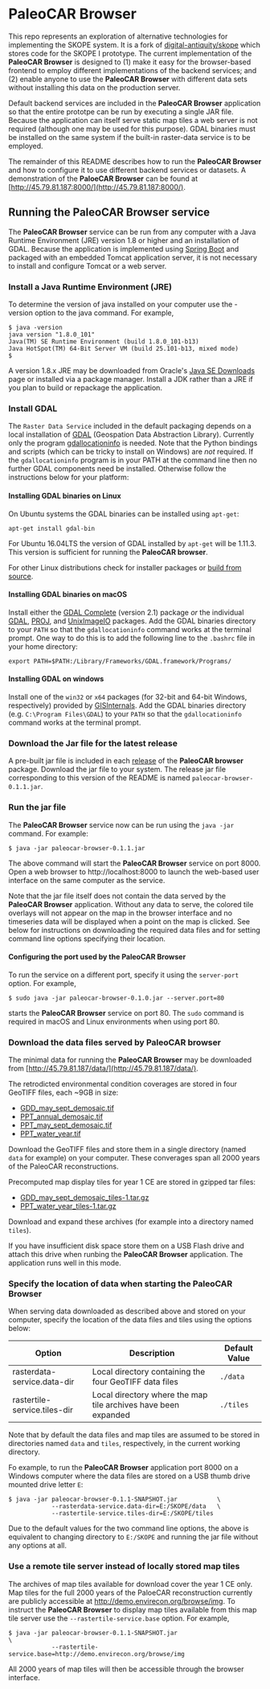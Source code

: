 PaleoCAR Browser
================

This repo represents an exploration of alternative technologies for implementing the SKOPE system.  It is a fork of [digital-antiquity/skope](https://github.com/digital-antiquity/skope) 
which stores code for the SKOPE I prototype.  The current implementation of the **PaleoCAR Browser** is designed to (1) make it easy for the browser-based frontend to employ different implementations of the backend services; and (2) enable anyone to use the **PaleoCAR Browser** with different data sets without installing this data on the production server.

Default backend services are included in the **PaleoCAR Browser** application so that the entire prototpe can be run by executing a single JAR file. Because the application can itself serve static map tiles a web server is not required (although one may be used for this purpose). GDAL binaries must be installed on the same system if the built-in raster-data service is to be employed.

The remainder of this README describes how to run the **PaleoCAR Browser** and how to configure it to use different backend services or datasets. A demonstration of the **PaloeCAR Browser** can be found at [http://45.79.81.187:8000/](http://45.79.81.187:8000/).

Running the PaleoCAR Browser service
------------------------------------
The **PaleoCAR Browser** service can be run from any computer with a Java Runtime Environment (JRE) version 1.8 or higher and an installation of GDAL. Because the application is implemented using [Spring Boot](http://projects.spring.io/spring-boot/) and packaged with an embedded Tomcat application server, it is not necessary to install and configure Tomcat or a web server.

### Install a Java Runtime Environment (JRE)

To determine the version of java installed on your computer use the -version option to the java command. For example,

    $ java -version
    java version "1.8.0_101"
    Java(TM) SE Runtime Environment (build 1.8.0_101-b13)
    Java HotSpot(TM) 64-Bit Server VM (build 25.101-b13, mixed mode)
    $

A version 1.8.x JRE may be downloaded from Oracle's [Java SE Downloads](http://www.oracle.com/technetwork/java/javase/downloads/jdk8-downloads-2133151.html) page or installed via a package manager. Install a JDK rather than a JRE if you plan to build or repackage the application.

### Install GDAL 

The `Raster Data Service` included in the default packaging depends on a local installation of [GDAL](http://www.gdal.org/) (Geospation Data Abstraction Library).  Currently only the program [gdallocationinfo](http://www.gdal.org/gdallocationinfo.html) is needed.  Note that the Python bindings and scripts (which can be tricky to install on Windows) are *not* required.  If the `gdallocationinfo` program is in your PATH at the command line then no further GDAL components need be installed.  Otherwise follow the instructions below for your platform:

#### Installing GDAL binaries on Linux

On Ubuntu systems the GDAL binaries can be installed using `apt-get`:

    apt-get install gdal-bin

For Ubuntu 16.04LTS the version of GDAL installed by `apt-get` will be 1.11.3. This version is sufficient for running the **PaleoCAR browser**.

For other Linux distributions check for installer packages or [build from source](http://trac.osgeo.org/gdal/wiki/BuildHints).

#### Installing GDAL binaries on macOS

Install either the [GDAL Complete](http://www.kyngchaos.com/software:frameworks#gdal_complete) (version 2.1) package *or* the individual [GDAL](http://www.kyngchaos.com/software:frameworks#gdal), [PROJ](http://www.kyngchaos.com/software:frameworks#proj), and [UnixImageIO](http://www.kyngchaos.com/software:frameworks#uniximageio) packages.  Add the GDAL binaries directory to your `PATH` so that the `gdallocationinfo` command works at the terminal prompt.  One way to do this is to add the following line to the `.bashrc` file in your home directory:

    export PATH=$PATH:/Library/Frameworks/GDAL.framework/Programs/

#### Installing GDAL on windows

Install one of the `win32` or `x64` packages (for 32-bit and 64-bit Windows, respectively) provided by [GISInternals](http://www.gisinternals.com/release.php). Add the GDAL binaries directory (e.g. `C:\Program Files\GDAL`) to your `PATH` so that the `gdallocationinfo` command works at the terminal prompt.


### Download the Jar file for the latest release

A pre-built jar file is included in each [release](https://github.com/openskope/paleocar-browser/releases) of the **PaleoCAR browser** package.  Download the jar file to your system.  The release jar file corresponding to this version of the README is named `paleocar-browser-0.1.1.jar`.

### Run the jar file

The **PaleoCAR Browser** service now can be run using the `java -jar` command. For example:

    $ java -jar paleocar-browser-0.1.1.jar

The above command will start the **PaleoCAR Browser** service on port 8000.  Open a web browser to http://localhost:8000 to launch the web-based user interface on the same computer as the service.

Note that the jar file itself does not contain the data served by the **PaleoCAR Browser** application. Without any data to serve, the colored tile overlays will not appear on the map in the browser interface and no timeseries data will be displayed when a point on the map is clicked. See below for instructions on downloading the required data files and for setting command line options specifying their location.

#### Configuring the port used by the PaleoCAR Browser

To run the service on a different port, specify it using the `server-port` option. For example,

    $ sudo java -jar paleocar-browser-0.1.0.jar --server.port=80

starts the **PaleoCAR Browser** service on port 80. The `sudo` command is required in macOS and Linux environments when using port 80.

### Download the data files served by PaleoCAR browser

The minimal data for running the **PaleoCAR Browser** may be downloaded from [http://45.79.81.187/data/](http://45.79.81.187/data/).

The retrodicted environmental condition coverages are stored in four GeoTIFF files, each ~9GB in size:
    
* [GDD_may_sept_demosaic.tif](http://45.79.81.187/data/GDD_may_sept_demosaic.tif)
* [PPT_annual_demosaic.tif](http://45.79.81.187/data/PPT_annual_demosaic.tif)
* [PPT_may_sept_demosaic.tif](http://45.79.81.187/data/PPT_may_sept_demosaic.tif)
* [PPT_water_year.tif](http://45.79.81.187/data/PPT_water_year.tif)

Download the GeoTIFF  files and store them in a single directory (named `data` for example) on your computer.   These converages span all 2000 years of the PaleoCAR reconstructions. 

Precomputed map display tiles for year 1 CE are stored in gzipped tar files:

* [GDD_may_sept_demosaic_tiles-1.tar.gz](http://45.79.81.187/data/GDD_may_sept_demosaic_tiles-1.tar.gz)
* [PPT_water_year_tiles-1.tar.gz](http://45.79.81.187/data/PPT_water_year_tiles-1.tar.gz)

Download and expand these archives (for example into a directory named `tiles`).

If you have insufficient disk space store them on a USB Flash drive and attach this drive when runbing the **PaleoCAR Browser** application.  The application runs well in this mode.

### Specify the location of data when starting the PaleoCAR Browser

When serving data downloaded as described above and stored on your computer, specify the location of the data files and tiles using the options below:

Option                       | Description | Default Value
-----------------------------|-------------|--------------
rasterdata-service.data-dir  | Local directory containing the four GeoTIFF data files           | `./data`
rastertile-service.tiles-dir | Local directory where the map tile archives have been expanded | `./tiles`

Note that by default the data files and map tiles are assumed to be stored in directories named `data` and `tiles`, respectively, in the current working directory.

Fo example, to run the **PaleoCAR Browser** application port 8000 on a Windows computer where the data files are stored on a USB thumb drive mounted drive letter `E`:

    $ java -jar paleocar-browser-0.1.1-SNAPSHOT.jar           \
                --rasterdata-service.data-dir=E:/SKOPE/data   \
                --rastertile-service.tiles-dir=E:/SKOPE/tiles

Due to the default values for the two command line options, the above is equivalent to changing directory to `E:/SKOPE` and running the jar file without any options at all.

### Use a remote tile server instead of locally stored map tiles

The archives of map tiles available for download cover the year 1 CE only.  Map tiles for the full 2000 years of the PaloeCAR reconstruction currently are publicly accessible at http://demo.envirecon.org/browse/img.  To instruct the **PaleoCAR Browser** to display map tiles available from this map tile server use the `--rastertile-service.base` option. For example,

    $ java -jar paleocar-browser-0.1.1-SNAPSHOT.jar                                 \             
                --rastertile-service.base=http://demo.envirecon.org/browse/img

All 2000 years of map tiles will then be accessible through the browser interface.